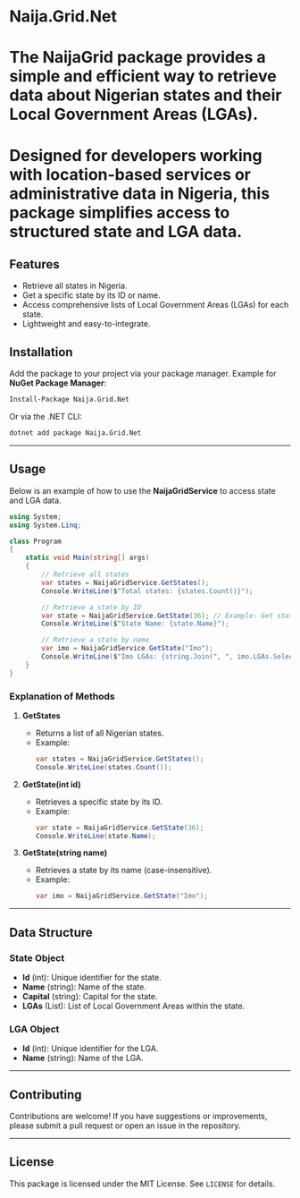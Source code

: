 # Naija.Grid.Net

# The **NaijaGrid** package provides a simple and efficient way to retrieve data about Nigerian states and their Local Government Areas (LGAs).
# Designed for developers working with location-based services or administrative data in Nigeria, this package simplifies access to structured state and LGA data.


## Features

- Retrieve all states in Nigeria.
- Get a specific state by its ID or name.
- Access comprehensive lists of Local Government Areas (LGAs) for each state.
- Lightweight and easy-to-integrate.


## Installation

Add the package to your project via your package manager. Example for **NuGet Package Manager**:

```bash
Install-Package Naija.Grid.Net
```

Or via the .NET CLI:

```bash
dotnet add package Naija.Grid.Net
```

---

## Usage

Below is an example of how to use the **NaijaGridService** to access state and LGA data.

```csharp
using System;
using System.Linq;

class Program
{
    static void Main(string[] args)
    {
        // Retrieve all states
        var states = NaijaGridService.GetStates();
        Console.WriteLine($"Total states: {states.Count()}");

        // Retrieve a state by ID
        var state = NaijaGridService.GetState(36); // Example: Get state with ID 36
        Console.WriteLine($"State Name: {state.Name}");

        // Retrieve a state by name
        var imo = NaijaGridService.GetState("Imo");
        Console.WriteLine($"Imo LGAs: {string.Join(", ", imo.LGAs.Select(l => l.Name))}");
    }
}
```

### Explanation of Methods

1. **GetStates**
   - Returns a list of all Nigerian states.
   - Example:
     ```csharp
     var states = NaijaGridService.GetStates();
     Console.WriteLine(states.Count());
     ```

2. **GetState(int id)**
   - Retrieves a specific state by its ID.
   - Example:
     ```csharp
     var state = NaijaGridService.GetState(36);
     Console.WriteLine(state.Name);
     ```

3. **GetState(string name)**
   - Retrieves a state by its name (case-insensitive).
   - Example:
     ```csharp
     var imo = NaijaGridService.GetState("Imo");
     ```

---

## Data Structure

### State Object

- **Id** (int): Unique identifier for the state.
- **Name** (string): Name of the state.
- **Capital** (string): Capital for the state.
- **LGAs** (List<LGA>): List of Local Government Areas within the state.

### LGA Object

- **Id** (int): Unique identifier for the LGA.
- **Name** (string): Name of the LGA.

---

## Contributing

Contributions are welcome! If you have suggestions or improvements, please submit a pull request or open an issue in the repository.

---

## License

This package is licensed under the MIT License. See `LICENSE` for details.

